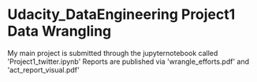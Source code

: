 # Udacity_DataEngineering Project1 Data Wrangling
My main project is submitted through the jupyternotebook called 'Project1_twitter.ipynb'
Reports are published via 'wrangle_efforts.pdf' and 'act_report_visual.pdf'

